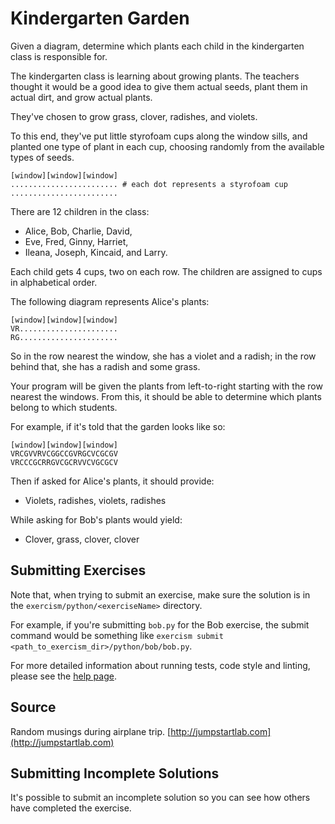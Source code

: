 # Kindergarten Garden

Given a diagram, determine which plants each child in the kindergarten class is
responsible for.

The kindergarten class is learning about growing plants. The teachers
thought it would be a good idea to give them actual seeds, plant them in
actual dirt, and grow actual plants.

They've chosen to grow grass, clover, radishes, and violets.

To this end, they've put little styrofoam cups along the window sills,
and planted one type of plant in each cup, choosing randomly from the
available types of seeds.

```plain
[window][window][window]
........................ # each dot represents a styrofoam cup
........................
```

There are 12 children in the class:

- Alice, Bob, Charlie, David,
- Eve, Fred, Ginny, Harriet,
- Ileana, Joseph, Kincaid, and Larry.

Each child gets 4 cups, two on each row. The children are assigned to
cups in alphabetical order.

The following diagram represents Alice's plants:

```plain
[window][window][window]
VR......................
RG......................
```

So in the row nearest the window, she has a violet and a radish; in the
row behind that, she has a radish and some grass.

Your program will be given the plants from left-to-right starting with
the row nearest the windows. From this, it should be able to determine
which plants belong to which students.

For example, if it's told that the garden looks like so:

```plain
[window][window][window]
VRCGVVRVCGGCCGVRGCVCGCGV
VRCCCGCRRGVCGCRVVCVGCGCV
```

Then if asked for Alice's plants, it should provide:

- Violets, radishes, violets, radishes

While asking for Bob's plants would yield:

- Clover, grass, clover, clover

## Submitting Exercises

Note that, when trying to submit an exercise, make sure the solution is in the `exercism/python/<exerciseName>` directory.

For example, if you're submitting `bob.py` for the Bob exercise, the submit command would be something like `exercism submit <path_to_exercism_dir>/python/bob/bob.py`.


For more detailed information about running tests, code style and linting,
please see the [help page](http://exercism.io/languages/python).

## Source

Random musings during airplane trip. [http://jumpstartlab.com](http://jumpstartlab.com)

## Submitting Incomplete Solutions
It's possible to submit an incomplete solution so you can see how others have completed the exercise.
